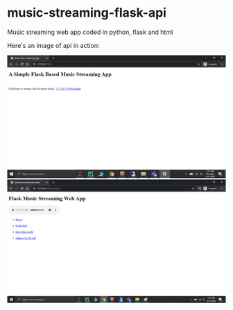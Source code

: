 # music-streaming-flask-api
Music streaming web app coded in python, flask and html

Here's an image of api in action:

![page1](https://github.com/sonwanesuresh95/music-streaming-flask-api/blob/master/images/homepage.png)
![page2](https://github.com/sonwanesuresh95/music-streaming-flask-api/blob/master/images/stream.png)
